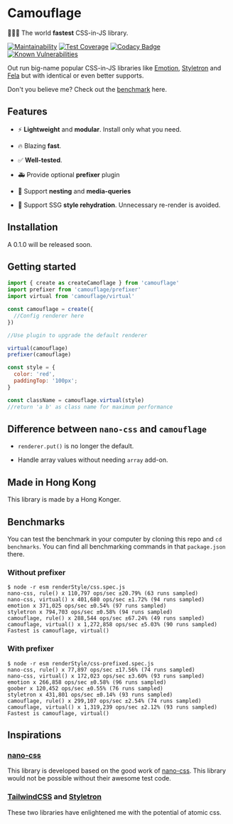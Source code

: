 # Camouflage

:rocket::rocket::rocket: The world **fastest** CSS-in-JS library.

[![Maintainability](https://api.codeclimate.com/v1/badges/37576126acb783f17c77/maintainability)](https://codeclimate.com/github/winston0410/camouflage/maintainability) [![Test Coverage](https://api.codeclimate.com/v1/badges/37576126acb783f17c77/test_coverage)](https://codeclimate.com/github/winston0410/camouflage/test_coverage) [![Codacy Badge](https://app.codacy.com/project/badge/Grade/30027259349b45ef8cdc73711f17859c)](https://www.codacy.com/gh/winston0410/camouflage/dashboard?utm_source=github.com&utm_medium=referral&utm_content=winston0410/camouflage&utm_campaign=Badge_Grade) [![Known Vulnerabilities](https://snyk.io/test/github/winston0410/camouflage/badge.svg?targetFile=package.json)](https://snyk.io/test/github/winston0410/camouflage?targetFile=package.json)

Out run big-name popular CSS-in-JS libraries like [Emotion](https://github.com/emotion-js/emotion), [Styletron](https://github.com/styletron/styletron) and [Fela](https://github.com/robinweser/fela) but with identical or even better supports.

Don't you believe me? Check out the [benchmark](https://github.com/winston0410/camouflage/#benchmarks) here.

## Features

- :zap: **Lightweight** and **modular**. Install only what you need.

- :fire: Blazing **fast**.

- :white_check_mark: **Well-tested**.

- :ambulance: Provide optional **prefixer** plugin

- :nail_care: Support **nesting** and **media-queries**

- :construction: Support SSG **style rehydration**. Unnecessary re-render is avoided.

## Installation

A 0.1.0 will be released soon.

## Getting started

```javascript
import { create as createCamoflage } from 'camouflage'
import prefixer from 'camouflage/prefixer'
import virtual from 'camouflage/virtual'

const camouflage = create({
  //Config renderer here
})

//Use plugin to upgrade the default renderer

virtual(camouflage)
prefixer(camouflage)

const style = {
  color: 'red',
  paddingTop: '100px';
}

const className = camouflage.virtual(style)
//return 'a b' as class name for maximum performance
```

## Difference between `nano-css` and `camouflage`

- `renderer.put()` is no longer the default.

- Handle array values without needing `array` add-on.

## Made in Hong Kong

This library is made by a Hong Konger.

## Benchmarks

You can test the benchmark in your computer by cloning this repo and `cd benchmarks`. You can find all benchmarking commands in that `package.json` there.

### Without prefixer

```markdownify
$ node -r esm renderStyle/css.spec.js
nano-css, rule() x 110,797 ops/sec ±20.79% (63 runs sampled)
nano-css, virtual() x 401,680 ops/sec ±1.72% (94 runs sampled)
emotion x 371,025 ops/sec ±0.54% (97 runs sampled)
styletron x 794,703 ops/sec ±0.58% (94 runs sampled)
camouflage, rule() x 288,544 ops/sec ±67.24% (49 runs sampled)
camouflage, virtual() x 1,272,858 ops/sec ±5.03% (90 runs sampled)
Fastest is camouflage, virtual()
```

### With prefixer

```markdownify
$ node -r esm renderStyle/css-prefixed.spec.js
nano-css, rule() x 77,897 ops/sec ±17.56% (74 runs sampled)
nano-css, virtual() x 172,023 ops/sec ±3.60% (93 runs sampled)
emotion x 266,858 ops/sec ±0.58% (96 runs sampled)
goober x 120,452 ops/sec ±0.55% (76 runs sampled)
styletron x 431,801 ops/sec ±0.14% (93 runs sampled)
camouflage, rule() x 299,107 ops/sec ±2.54% (74 runs sampled)
camouflage, virtual() x 1,319,239 ops/sec ±2.12% (93 runs sampled)
Fastest is camouflage, virtual()
```

## Inspirations

### [nano-css](https://github.com/streamich/nano-css)

This library is developed based on the good work of [nano-css](https://github.com/streamich/nano-css). This library would not be possible without their awesome test code.

### [TailwindCSS](https://tailwindcss.com/) and [Styletron](https://www.styletron.org/)

These two libraries have enlightened me with the potential of atomic css.
